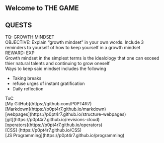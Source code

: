 ## Welcome to THE GAME
<h2> QUESTS </h2>
  TQ: GROWTH MINDSET
    <br>OBJECTIVE: Explain “growth mindset” in your own words. Include 3 reminders to yourself of how to keep yourself in a growth mindset
    <br>REWARD: EXP
    <br>Growth mindset in the simplest terms is the idealology that one can exceed thier natural talents and continuing to grow oneself 
   <br> Ways to keep said mindset includes the following
    <ul>
  <li>Taking breaks</li>
  <li>refuse urges of instant gratification</li>
  <li>Daily reflection</li>
    </ul>
ToC <br>
  [My GitHub](https://github.com/P0PT4R7) <br> [Markdown](https://p0pt4r7.github.io/markdown) <br> [webpages](https://p0pt4r7.github.io/structure-webpages) <br> [git](https://p0pt4r7.github.io/revisions-cloud) <br> [operators](https://p0pt4r7.github.io/operators) <br> [CSS] (https://p0pt4r7.github.io/CSS) <br> [JS Programming](https://p0pt4r7.github.io/programming)
  
